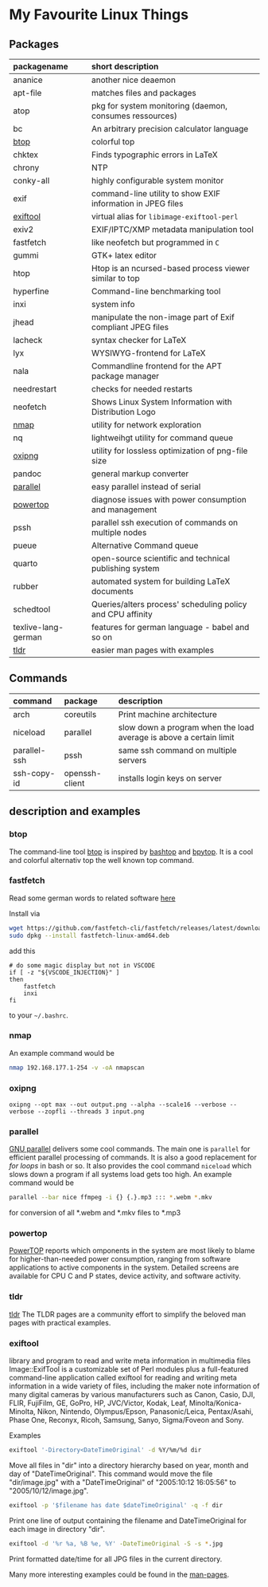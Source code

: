 # My Favourite Linux Things

## Packages

| packagename                        | short description                                           |
| :--------------------------------- | :---------------------------------------------------------- |
| ananice                            | another nice deaemon                                        |
| apt-file                           | matches files and packages                                  |
| atop                               | pkg for system monitoring (daemon, consumes ressources)     |
| bc                                 | An arbitrary precision calculator language                  |
| [btop](linuxtools.md#bashtop)      | colorful top                                                |
| chktex                             | Finds typographic errors in LaTeX                           |
| chrony                             | NTP                                                         |
| conky-all                          | highly configurable system monitor                          |
| exif                               | command-line utility to show EXIF information in JPEG files |
| [exiftool](#exiftool)              | virtual alias for `libimage-exiftool-perl`                  |
| exiv2                              | EXIF/IPTC/XMP metadata manipulation tool                    |
| fastfetch                          | like neofetch but programmed in `C`                         |
| gummi                              | GTK+ latex editor                                           |
| htop                               | Htop is an ncursed-based process viewer similar to top      |
| hyperfine                          | Command-line benchmarking tool                              |
| inxi                               | system info                                                 |
| jhead                              | manipulate the non-image part of Exif compliant JPEG files  |
| lacheck                            | syntax checker for LaTeX                                    |
| lyx                                | WYSIWYG-frontend for LaTeX                                  |
| nala                               | Commandline frontend for the APT package manager            |
| needrestart                        | checks for needed restarts                                  |
| neofetch                           | Shows Linux System Information with Distribution Logo       |
| [nmap](linuxtools.md#nmap)         | utility for network exploration                             |
| nq                                 | lightweihgt utility for command queue                       |
| [oxipng](linuxtools.md#oxipng)     | utility for lossless optimization of png-file size          |
| pandoc                             | general markup converter                                    |
| [parallel](linuxtools.md#parallel) | easy parallel instead of serial                             |
| [powertop](linuxtools.md#powertop) | diagnose issues with power consumption and management       |
| pssh                               | parallel ssh execution of commands on multiple nodes        |
| pueue                              | Alternative Command queue                                   |
| quarto                             | open-source scientific and technical publishing system      |
| rubber                             | automated system for building LaTeX documents               |
| schedtool                          | Queries/alters process' scheduling policy and CPU affinity  |
| texlive-lang-german                | features for german language - babel and so on              |
| [tldr](linuxtools.md#tldr)         | easier man pages with examples                              |

## Commands

| command      | package        | description                                                        |
| :----------- | :------------- | :----------------------------------------------------------------- |
| arch         | coreutils      | Print machine architecture                                         |
| niceload     | parallel       | slow down a program when the load average is above a certain limit |
| parallel-ssh | pssh           | same ssh command on multiple servers                               |
| ssh-copy-id  | openssh-client | installs login keys on server                                      |

## description and examples

### btop

The command-line tool [btop](https://github.com/aristocratos/btop) is inspired by [bashtop](https://github.com/aristocratos/bashtop) and [bpytop](https://github.com/aristocratos/bpytop). It is a cool and colorful alternativ top the well known top command.

### fastfetch

Read some german words to related software [here](https://www.notebookcheck.com/Linux-Utility-Neofetch-Entwicklung-jetzt-offiziell-eingestellt-welche-Alternativen-gibt-es.834689.0.html)

Install via

```sh
wget https://github.com/fastfetch-cli/fastfetch/releases/latest/download/fastfetch-linux-amd64.deb
sudo dpkg --install fastfetch-linux-amd64.deb
```

add this

```.bashrc
# do some magic display but not in VSCODE
if [ -z "${VSCODE_INJECTION}" ]
then
    fastfetch
    inxi
fi
```

to your `~/.bashrc`.

### nmap

An example command would be

```bash
nmap 192.168.177.1-254 -v -oA nmapscan
```

### oxipng

`oxipng --opt max --out output.png --alpha --scale16 --verbose --verbose --zopfli --threads 3 input.png`

### parallel

[GNU parallel](https://www.gnu.org/software/parallel/) delivers some cool commands. The main one is `parallel` for efficient parallel processing of commands. It is also a good replacement for _for loops_ in bash or so. It also provides the cool command `niceload` which slows down a program if all systems load gets too high. An example command would be

```bash
parallel --bar nice ffmpeg -i {} {.}.mp3 ::: *.webm *.mkv
```

for conversion of all \*.webm and \*.mkv files to \*.mp3

### powertop

[PowerTOP](https://01.org/powertop/) reports which omponents in the system are
most likely to blame for higher-than-needed power consumption, ranging from
software applications to active components in the system.
Detailed screens are available for CPU C and P states, device activity, and
software activity.

### tldr

[tldr](https://tldr.sh/) The TLDR pages are a community effort to simplify
the beloved man pages with practical examples.

### exiftool

library and program to read and write meta information in multimedia files
Image::ExifTool is a customizable set of Perl modules plus a full-featured
command-line application called exiftool for reading and writing meta
information in a wide variety of files, including the maker note information
of many digital cameras by various manufacturers such as Canon, Casio, DJI,
FLIR, FujiFilm, GE, GoPro, HP, JVC/Victor, Kodak, Leaf, Minolta/Konica-Minolta,
Nikon, Nintendo, Olympus/Epson, Panasonic/Leica, Pentax/Asahi, Phase One,
Reconyx, Ricoh, Samsung, Sanyo, Sigma/Foveon and Sony.

Examples

```bash
exiftool '-Directory<DateTimeOriginal' -d %Y/%m/%d dir
```

Move all files in "dir" into a directory hierarchy based on year, month and day of "DateTimeOriginal". This command would move the file "dir/image.jpg" with a "DateTimeOriginal" of "2005:10:12 16:05:56" to "2005/10/12/image.jpg".

```bash
exiftool -p '$filename has date $dateTimeOriginal' -q -f dir
```

Print one line of output containing the filename and DateTimeOriginal for each image in directory "dir".

```bash
exiftool -d '%r %a, %B %e, %Y' -DateTimeOriginal -S -s *.jpg
```

Print formatted date/time for all JPG files in the current directory.

Many more interesting examples could be found in the [man-pages](https://linux.die.net/man/1/exiftool#:~:text=Reading%20Examples).
